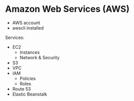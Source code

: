 # Amazon Web Services (AWS)

* AWS account
* awscli installed

Services:

* EC2
   * Instances
   * Network & Security
* S3
* VPC
* IAM
   * Policies
   * Roles
* Route 53
* Elastic Beanstalk
